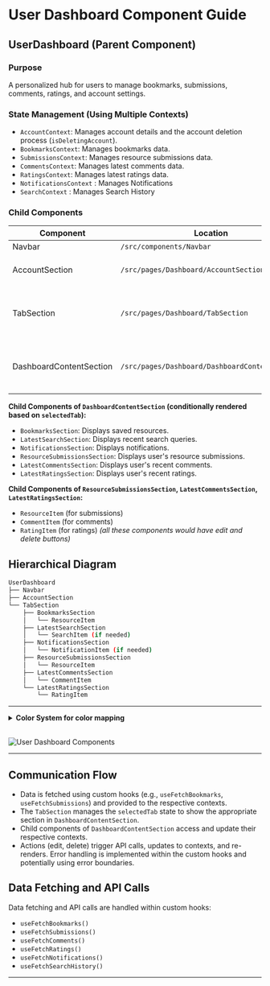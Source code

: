 # User Dashboard Component Guide

## UserDashboard (Parent Component)

### Purpose

A personalized hub for users to manage bookmarks, submissions, comments, ratings, and account settings.

### State Management (Using Multiple Contexts)

* `AccountContext`: Manages account details and the account deletion process (`isDeletingAccount`).
* `BookmarksContext`: Manages bookmarks data.
* `SubmissionsContext`: Manages resource submissions data.
* `CommentsContext`: Manages latest comments data.
* `RatingsContext`: Manages latest ratings data.
* `NotificationsContext` : Manages Notifications
* `SearchContext` : Manages Search History

### Child Components

| Component             | Location                               | Props                               | Purpose                                                                              | Data Source              |
|----------------------|---------------------------------------|------------------------------------|--------------------------------------------------------------------------------------|--------------------------|
| Navbar                | `/src/components/Navbar`               | `onNavigate`                       | BackToHomeButton            | NA                      |
| AccountSection        | `/src/pages/Dashboard/AccountSection` | Accesses `AccountContext`         | Account details and delete account functionality                                     | `AccountContext`          |
| TabSection            | `/src/pages/Dashboard/TabSection`     | None                                | Allows switching between Bookmarks, Latest Search, and Notifications tabs.            | N/A                      |
| DashboardContentSection | `/src/pages/Dashboard/DashboardContentSection` | `selectedTab`                     | Displays the content corresponding to the selected tab (Bookmarks, etc.)            | respective contexts      |

**Child Components of `DashboardContentSection` (conditionally rendered based on `selectedTab`):**

* `BookmarksSection`:  Displays saved resources.
* `LatestSearchSection`: Displays recent search queries.
* `NotificationsSection`: Displays notifications.
* `ResourceSubmissionsSection`: Displays user's resource submissions.
* `LatestCommentsSection`: Displays user's recent comments.
* `LatestRatingsSection`: Displays user's recent ratings.

**Child Components of `ResourceSubmissionsSection`, `LatestCommentsSection`, `LatestRatingsSection`:**

* `ResourceItem` (for submissions)
* `CommentItem` (for comments)
* `RatingItem` (for ratings)  *(all these components would have edit and delete buttons)*

## Hierarchical Diagram

```bash
UserDashboard
├── Navbar
├── AccountSection
└── TabSection
    ├── BookmarksSection
    │   └── ResourceItem
    ├── LatestSearchSection
    │   └── SearchItem (if needed)
    ├── NotificationsSection
    │   └── NotificationItem (if needed)
    ├── ResourceSubmissionsSection
    │   └── ResourceItem
    ├── LatestCommentsSection
    │   └── CommentItem
    └── LatestRatingsSection
        └── RatingItem
```

---

<details>
<summary><strong>Color System for color mapping</strong></summary>

<br>

   1. **🟧 Orange = Sections**  
      * Large areas dividing the page into logical parts (e.g., header, footer, main content).

   2. **🟩 Green = Groups of elements**  
      * Collections of related modules or components, such as the category buttons or the list of resource cards.

   3. **🟪 Purple = Modules (Self-contained units)**  
      * Complete components that combine several parts, such as a resource card or a widget. These function as cohesive, standalone units.

   4. **🟦 Blue = Parts of modules**  
      * The individual elements that make up a module, such as buttons, text, ratings, or links.

   5. **🟨 Yellow = Expandable areas**  
      * Dropdown menus and sections that can be shown/hidden based on user interaction.

   6. **🟥 Red = Dynamic content**  
      * Content that can update in real time (e.g., number of views, star ratings, user information).

</details>

<br>

![User Dashboard Components](#)

---

## Communication Flow

* Data is fetched using custom hooks (e.g., `useFetchBookmarks`, `useFetchSubmissions`) and provided to the respective contexts.
* The `TabSection` manages the `selectedTab` state to show the appropriate section in `DashboardContentSection`.
* Child components of `DashboardContentSection` access and update their respective contexts.
* Actions (edit, delete) trigger API calls, updates to contexts, and re-renders.  Error handling is implemented within the custom hooks and potentially using error boundaries.

## Data Fetching and API Calls

Data fetching and API calls are handled within custom hooks:

* `useFetchBookmarks()`
* `useFetchSubmissions()`
* `useFetchComments()`
* `useFetchRatings()`
* `useFetchNotifications()`
* `useFetchSearchHistory()`

---
